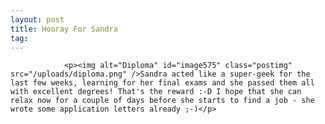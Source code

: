 ```yaml
---
layout: post
title: Hooray For Sandra
tag: 
---
```



                <p><img alt="Diploma" id="image575" class="postimg" src="/uploads/diploma.png" />Sandra acted like a super-geek for the last few weeks, learning for her final exams and she passed them all with excellent degrees! That's the reward :-D I hope that she can relax now for a couple of days before she starts to find a job - she wrote some application letters already ;-)</p>
            
